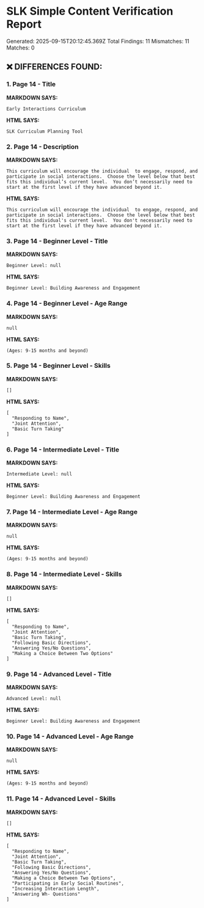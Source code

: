 # SLK Simple Content Verification Report
Generated: 2025-09-15T20:12:45.369Z
Total Findings: 11
Mismatches: 11
Matches: 0

## ❌ DIFFERENCES FOUND:

### 1. Page 14 - Title
**MARKDOWN SAYS:**
```
Early Interactions Curriculum
```
**HTML SAYS:**
```
SLK Curriculum Planning Tool
```

### 2. Page 14 - Description
**MARKDOWN SAYS:**
```
This curriculum will encourage the individual  to engage, respond, and participate in social interactions.  Choose the level below that best fits this individual’s current level.  You don’t necessarily need to start at the first level if they have advanced beyond it.
```
**HTML SAYS:**
```
This curriculum will encourage the individual  to engage, respond, and participate in social interactions.  Choose the level below that best fits this individual's current level.  You don't necessarily need to start at the first level if they have advanced beyond it.
```

### 3. Page 14 - Beginner Level - Title
**MARKDOWN SAYS:**
```
Beginner Level: null
```
**HTML SAYS:**
```
Beginner Level: Building Awareness and Engagement
```

### 4. Page 14 - Beginner Level - Age Range
**MARKDOWN SAYS:**
```
null
```
**HTML SAYS:**
```
(Ages: 9-15 months and beyond)
```

### 5. Page 14 - Beginner Level - Skills
**MARKDOWN SAYS:**
```
[]
```
**HTML SAYS:**
```
[
  "Responding to Name",
  "Joint Attention",
  "Basic Turn Taking"
]
```

### 6. Page 14 - Intermediate Level - Title
**MARKDOWN SAYS:**
```
Intermediate Level: null
```
**HTML SAYS:**
```
Beginner Level: Building Awareness and Engagement
```

### 7. Page 14 - Intermediate Level - Age Range
**MARKDOWN SAYS:**
```
null
```
**HTML SAYS:**
```
(Ages: 9-15 months and beyond)
```

### 8. Page 14 - Intermediate Level - Skills
**MARKDOWN SAYS:**
```
[]
```
**HTML SAYS:**
```
[
  "Responding to Name",
  "Joint Attention",
  "Basic Turn Taking",
  "Following Basic Directions",
  "Answering Yes/No Questions",
  "Making a Choice Between Two Options"
]
```

### 9. Page 14 - Advanced Level - Title
**MARKDOWN SAYS:**
```
Advanced Level: null
```
**HTML SAYS:**
```
Beginner Level: Building Awareness and Engagement
```

### 10. Page 14 - Advanced Level - Age Range
**MARKDOWN SAYS:**
```
null
```
**HTML SAYS:**
```
(Ages: 9-15 months and beyond)
```

### 11. Page 14 - Advanced Level - Skills
**MARKDOWN SAYS:**
```
[]
```
**HTML SAYS:**
```
[
  "Responding to Name",
  "Joint Attention",
  "Basic Turn Taking",
  "Following Basic Directions",
  "Answering Yes/No Questions",
  "Making a Choice Between Two Options",
  "Participating in Early Social Routines",
  "Increasing Interaction Length",
  "Answering Wh- Questions"
]
```
